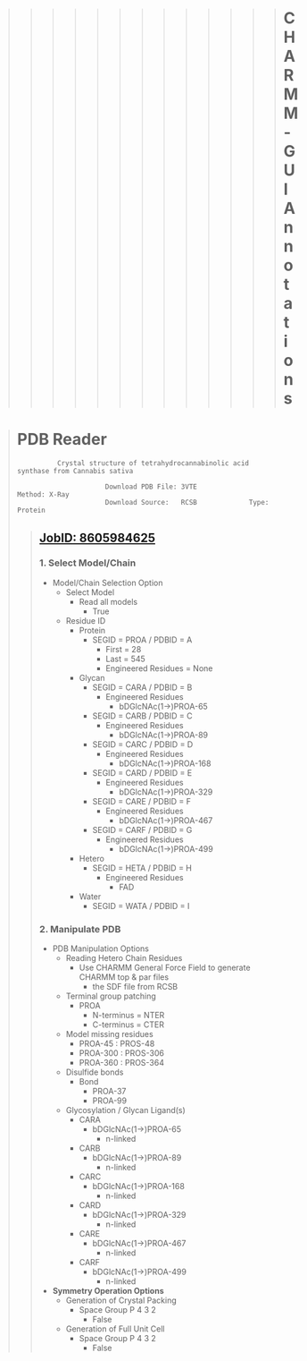 >>>>>>>>>>>>> # **CHARMM-GUI Annotations**		

 
> # PDB Reader
>				Crystal structure of tetrahydrocannabinolic acid synthase from Cannabis sativa			
> 		  
>				 			Download PDB File: 3VTE		   	    Method: X-Ray		
> 				 			Download Source:   RCSB		   	    Type:   Protein   
>
>	
>> ## [**JobID**: 8605984625](http://www.charmm-gui.org/?doc=input/pdbreader&jobid=8606142583&project=pdbreader) 
>> ### 1. Select Model/Chain	
>> - Model/Chain Selection Option
>>    - Select Model
>>        - Read all models
>>            - True
>>    - Residue ID
>>        - Protein 
>>            - SEGID = PROA / PDBID = A
>>                - First = 28
>>                - Last  = 545
>>                - Engineered Residues = None
>>        - Glycan
>>            - SEGID = CARA / PDBID = B
>>                - Engineered Residues
>>                    - bDGlcNAc(1→)PROA-65	
>>            - SEGID = CARB / PDBID = C
>>                - Engineered Residues
>>                    - bDGlcNAc(1→)PROA-89	
>>            - SEGID = CARC /  PDBID = D
>>                - Engineered Residues
>>                    - bDGlcNAc(1→)PROA-168
>>            - SEGID = CARD /  PDBID = E
>>                - Engineered Residues
>>                    - bDGlcNAc(1→)PROA-329
>>            - SEGID = CARE /  PDBID = F
>>                - Engineered Residues
>>                    - bDGlcNAc(1→)PROA-467
>>            - SEGID = CARF /  PDBID = G
>>                - Engineered Residues
>>                    - bDGlcNAc(1→)PROA-499
>>        - Hetero
>>            - SEGID = HETA / PDBID = H
>>                - Engineered Residues
>>                    - FAD
>>        - Water
>>            - SEGID = WATA / PDBID = I
>> 
>> ### 2. Manipulate PDB	
>> - PDB Manipulation Options
>>     -  Reading Hetero Chain Residues
>>         - Use CHARMM General Force Field to generate CHARMM top & par files
>>             - the SDF file from RCSB
>>     - Terminal group patching
>>         -  PROA
>>             - N-terminus = NTER
>>             - C-terminus = CTER
>>     - Model missing residues
>>         - PROA-45  : PROS-48
>>         - PROA-300 : PROS-306
>>         - PROA-360 : PROS-364
>>     - Disulfide bonds
>>         - Bond
>>             - PROA-37
>>             - PROA-99
>>     - Glycosylation / Glycan Ligand(s)
>>         - CARA
>>             - bDGlcNAc(1→)PROA-65
>>                 - n-linked
>>         - CARB
>>             - bDGlcNAc(1→)PROA-89
>>                 - n-linked
>>         - CARC
>>             - bDGlcNAc(1→)PROA-168
>>                 - n-linked
>>         - CARD
>>             - bDGlcNAc(1→)PROA-329
>>                 - n-linked
>>         - CARE
>>             - bDGlcNAc(1→)PROA-467
>>                 - n-linked
>>         - CARF
>>             - bDGlcNAc(1→)PROA-499
>>                 - n-linked
>> - **Symmetry Operation Options**
>>     - Generation of Crystal Packing
>>         - Space Group P 4 3 2
>>             - False
>>     - Generation of Full Unit Cell
>>         - Space Group P 4 3 2
>>             - False